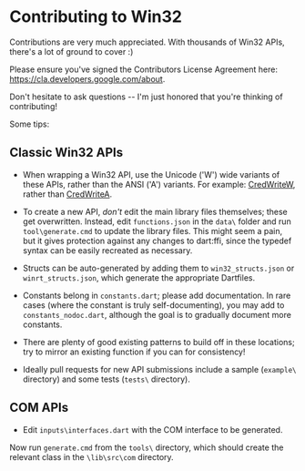 # Contributing to Win32

Contributions are very much appreciated. With thousands of Win32 APIs, there's a
lot of ground to cover :)

Please ensure you've signed the Contributors License Agreement here:
<https://cla.developers.google.com/about>.

Don't hesitate to ask questions -- I'm just honored that you're thinking of
contributing!

Some tips:

## Classic Win32 APIs

- When wrapping a Win32 API, use the Unicode ('W') wide variants of these APIs,
  rather than the ANSI ('A') variants. For example:
  [CredWriteW](https://docs.microsoft.com/en-us/windows/win32/api/wincred/nf-wincred-credwritew),
  rather than
  [CredWriteA](https://docs.microsoft.com/en-us/windows/win32/api/wincred/nf-wincred-credwritea).

- To create a new API, *don't* edit the main library files themselves; these get
  overwritten. Instead, edit `functions.json` in the `data\` folder and run
  `tool\generate.cmd` to update the library files. This might seem a pain, but
  it gives protection against any changes to dart:ffi, since the typedef syntax
  can be easily recreated as necessary.

- Structs can be auto-generated by adding them to `win32_structs.json` or
  `winrt_structs.json`, which generate the appropriate Dartfiles.

- Constants belong in `constants.dart`; please add documentation. In rare cases
  (where the constant is truly self-documenting), you may add to
  `constants_nodoc.dart`, although the goal is to gradually document more
  constants.

- There are plenty of good existing patterns to build off in these locations;
  try to mirror an existing function if you can for consistency!

- Ideally pull requests for new API submissions include a sample (`example\`
  directory) and some tests (`tests\` directory).

## COM APIs

- Edit `inputs\interfaces.dart` with the COM interface to be generated.

Now run `generate.cmd` from the `tools\` directory, which should create the
relevant class in the `\lib\src\com` directory.
